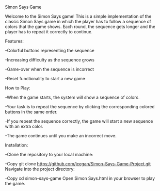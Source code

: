 Simon Says Game

Welcome to the Simon Says game! This is a simple implementation of the classic Simon Says game in which the player has to follow a sequence of colors that the game shows. Each round, the sequence gets longer and the player has to repeat it correctly to continue.



Features:

-Colorful buttons representing the sequence

-Increasing difficulty as the sequence grows

-Game-over when the sequence is incorrect

-Reset functionality to start a new game


How to Play:

-When the game starts, the system will show a sequence of colors.

-Your task is to repeat the sequence by clicking the corresponding colored buttons in the same order.

-If you repeat the sequence correctly, the game will start a new sequence with an extra color.

-The game continues until you make an incorrect move.


Installation:

-Clone the repository to your local machine:

-Copy
git clone https://github.com/jcegan/Simon-Says-Game-Project.git
Navigate into the project directory:

-Copy
cd simon-says-game
Open Simon Says.html in your browser to play the game.
